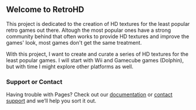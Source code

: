 ## Welcome to RetroHD
This project is dedicated to the creation of HD textures for the least popular retro games out there. Altough the most popular ones have a strong community behind that often works to provide HD textures and improve the games' look, most games don't get the same treatment. 

With this project, I want to create and curate a series of HD textures for the least popular games. I will start with Wii and Gamecube games (Dolphin), but with time I might explore other platforms as well.



### Support or Contact

Having trouble with Pages? Check out our [documentation](https://help.github.com/categories/github-pages-basics/) or [contact support](https://github.com/contact) and we’ll help you sort it out.
